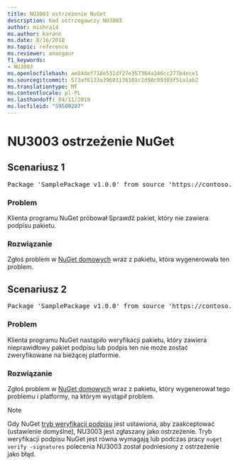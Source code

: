 ```yaml
---
title: NU3003 ostrzeżenie NuGet
description: Kod ostrzegawczy NU3003
author: mishra14
ms.author: karann
ms.date: 8/16/2018
ms.topic: reference
ms.reviewer: anangaur
f1_keywords:
- NU3003
ms.openlocfilehash: ae84def718e531df27e357364a346cc277b4ece1
ms.sourcegitcommit: 573af6133a39601136181c1d98c09303f51a1ab2
ms.translationtype: MT
ms.contentlocale: pl-PL
ms.lasthandoff: 04/11/2019
ms.locfileid: "59509207"
---
```

# <a name="nuget-warning-nu3003"></a>NU3003 ostrzeżenie NuGet

## <a name="scenario-1"></a>Scenariusz 1

<pre>Package 'SamplePackage v1.0.0' from source 'https://contoso.com/index.json': The package is not signed. Unable to verify signature from an unsigned package.</pre>

### <a name="issue"></a>Problem

Klienta programu NuGet próbował Sprawdź pakiet, który nie zawiera podpisu pakietu.


### <a name="solution"></a>Rozwiązanie

Zgłoś problem w [NuGet domowych](https://github.com/NuGet/Home/issues) wraz z pakietu, która wygenerowała ten problem.



## <a name="scenario-2"></a>Scenariusz 2

<pre>Package 'SamplePackage v1.0.0' from source 'https://contoso.com/index.json': The package signature is invalid or cannot be verified on this platform.</pre>

### <a name="issue"></a>Problem

Klienta programu NuGet nastąpiło weryfikacji pakietu, który zawiera nieprawidłowy pakiet podpisu lub podpis ten nie może zostać zweryfikowane na bieżącej platformie.


### <a name="solution"></a>Rozwiązanie

Zgłoś problem w [NuGet domowych](https://github.com/NuGet/Home/issues) wraz z pakietu, który wygenerował tego problemu i platformy, na którym wystąpił problem.

> [!Note]
> Gdy NuGet [tryb weryfikacji podpisu](https://docs.microsoft.com/en-us/nuget/consume-packages/installing-signed-packages#configure-package-signature-requirements) jest ustawiona, aby zaakceptować (ustawienie domyślne), NU3003 jest zgłaszany jako ostrzeżenie. Tryb weryfikacji podpisu NuGet jest równa wymagają lub podczas pracy `nuget verify -signatures` polecenia NU3003 został podniesiony z ostrzeżenie jako błąd. 

